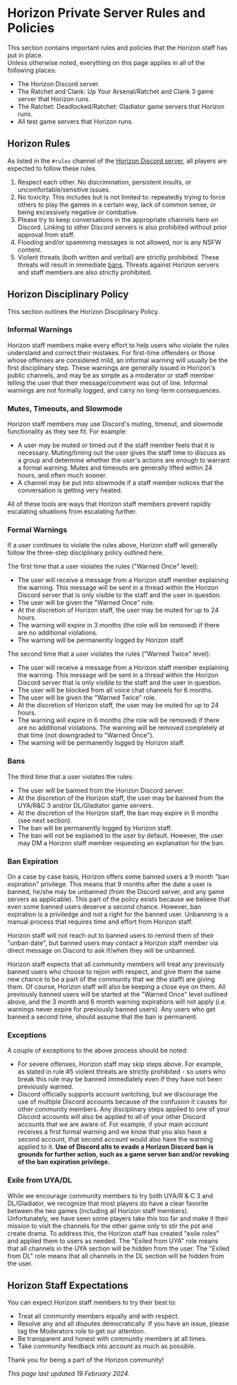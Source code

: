 # Horizon Private Server Rules and Policies

This section contains important rules and policies that the Horizon staff has put in place.  
Unless otherwise noted, everything on this page applies in all of the following places:  
- The Horizon Discord server.  
- The Ratchet and Clank: Up Your Arsenal/Ratchet and Clank 3 game server that Horizon runs.  
- The Ratchet: Deadlocked/Ratchet: Gladiator game servers that Horizon runs.  
- All test game servers that Horizon runs.  


## Horizon Rules

As listed in the `#rules` channel of the [Horizon Discord server](https://discord.gg/horizonps), all players are expected to follow these rules.
1. Respect each other. No discrimination, persistent insults, or uncomfortable/sensitive issues.  
2. No toxicity. This includes but is not limited to: repeatedly trying to force others to play the games in a certain way, lack of common sense, or being excessively negative or combative.  
3. Please try to keep conversations in the appropriate channels here on Discord. Linking to other Discord servers is also prohibited without prior approval from staff.  
4. Flooding and/or spamming messages is not allowed, nor is any NSFW content.  
5. Violent threats (both written and verbal) are strictly prohibited. These threats will result in immediate [bans](#bans).  Threats against Horizon servers and staff members are also strictly prohibited.  


## Horizon Disciplinary Policy
This section outlines the Horizon Disciplinary Policy.  

### Informal Warnings
Horizon staff members make every effort to help users who violate the rules understand and correct their mistakes. For first-time offenders or those whose offenses are considered mild, an informal warning will usually be the first disciplinary step. These warnings are generally issued in Horizon's public channels, and may be as simple as a moderator or staff member telling the user that their message/comment was out of line. Informal warnings are not formally logged, and carry no long-term consequences.  

### Mutes, Timeouts, and Slowmode
Horizon staff members may use Discord's muting, timeout, and slowmode functionality as they see fit. For example:  
- A user may be muted or timed out if the staff member feels that it is necessary. Muting/timing out the user gives the staff time to discuss as a group and determine whether the user's actions are enough to warrant a formal warning. Mutes and timeouts are generally lifted within 24 hours, and often much sooner.  
- A channel may be put into slowmode if a staff member notices that the conversation is getting very heated.  

All of these tools are ways that Horizon staff members prevent rapidly escalating situations from escalating further.  

### Formal Warnings
If a user continues to violate the rules above, Horizon staff will generally follow the three-step disciplinary policy outlined here.  

The first time that a user violates the rules ("Warned Once" level):  
- The user will receive a message from a Horizon staff member explaining the warning. This message will be sent in a thread within the Horizon Discord server that is only visible to the staff and the user in question.  
- The user will be given the "Warned Once" role.  
- At the discretion of Horizon staff, the user may be muted for up to 24 hours.  
- The warning will expire in 3 months (the role will be removed) if there are no additional violations.  
- The warning will be permanently logged by Horizon staff.  

The second time that a user violates the rules ("Warned Twice" level):  
- The user will receive a message from a Horizon staff member explaining the warning. This message will be sent in a thread within the Horizon Discord server that is only visible to the staff and the user in question.  
- The user will be blocked from all voice chat channels for 6 months.  
- The user will be given the "Warned Twice" role.  
- At the discretion of Horizon staff, the user may be muted for up to 24 hours.  
- The warning will expire in 6 months (the role will be removed) if there are no additional violations. The warning will be removed completely at that time (not downgraded to "Warned Once").  
- The warning will be permanently logged by Horizon staff.  

### Bans
The third time that a user violates the rules:  
- The user will be banned from the Horizon Discord server.  
- At the discretion of the Horizon staff, the user may be banned from the UYA/R&C 3 and/or DL/Gladiator game servers.  
- At the discretion of the Horizon staff, the ban may expire in 9 months (see next section).  
- The ban will be permanently logged by Horizon staff.  
- The ban will not be explained to the user by default. However, the user may DM a Horizon staff member requesting an explanation for the ban.  

### Ban Expiration
On a case by case basis, Horizon offers some banned users a 9 month "ban expiration" privilege. This means that 9 months after the date a user is banned, he/she may be unbanned (from the Discord server, and any game servers as applicable). This part of the policy exists because we believe that even some banned users deserve a second chance. However, ban expiration is a priviledge and not a right for the banned user. Unbanning is a manual process that requires time and effort from Horizon staff.  

Horizon staff will not reach out to banned users to remind them of their "unban date", but banned users may contact a Horizon staff member via direct message on Discord to ask if/when they will be unbanned.  

Horizon staff expects that all community members will treat any previously banned users who choose to rejoin with respect, and give them the same new chance to be a part of the community that we (the staff) are giving them. Of course, Horizon staff will also be keeping a close eye on them. All previously banned users will be started at the "Warned Once" level outlined above, and the 3 month and 6 month warning expirations will not apply (i.e. warnings never expire for previously banned users). Any users who get banned a second time, should assume that the ban is permanent.  

### Exceptions
A couple of exceptions to the above process should be noted:  
- For severe offenses, Horizon staff may skip steps above. For example, as stated in rule #5 violent threats are strictly prohibited - so users who break this rule may be banned immediately even if they have not been previously warned.  
- Discord officially supports account switching, but we discourage the use of multiple Discord accounts because of the confusion it causes for other community members. Any disciplinary steps applied to one of your Discord accounts will also be applied to all of your other Discord accounts that we are aware of. For example, if your main account receives a first formal warning and we know that you also have a second account, that second account would also have the warning applied to it. **Use of Discord alts to evade a Horizon Discord ban is grounds for further action, such as a game server ban and/or revoking of the ban expiration privilege.**  

### Exile from UYA/DL
While we encourage community members to try both UYA/R & C 3 and DL/Gladiator, we recognize that most players do have a clear favorite between the two games (including all Horizon staff members). Unfortunately, we have seen some players take this too far and make it their mission to visit the channels for the other game only to stir the pot and create drama. To address this, the Horizon staff has created "exile roles" and applied them to users as needed. The "Exiled from UYA" role means that all channels in the UYA section will be hidden from the user. The "Exiled from DL" role means that all channels in the DL section will be hidden from the user.  


## Horizon Staff Expectations
You can expect Horizon staff members to try their best to:  
- Treat all community members equally and with respect.  
- Resolve any and all disputes democratically.  If you have an issue, please tag the Moderators role to get our attention.  
- Be transparent and honest with community members at all times.  
- Take community feedback into account as much as possible.  

Thank you for being a part of the Horizon community!  

_This page last updated 19 February 2024._
